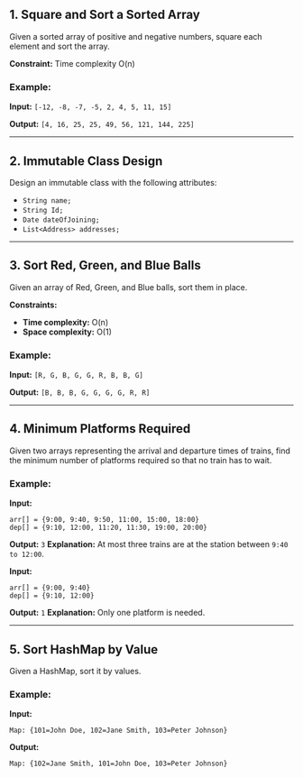 ## 1. Square and Sort a Sorted Array
Given a sorted array of positive and negative numbers, square each element and sort the array.

**Constraint:** Time complexity O(n)

### Example:
**Input:** `[-12, -8, -7, -5, 2, 4, 5, 11, 15]`

**Output:** `[4, 16, 25, 25, 49, 56, 121, 144, 225]`

---

## 2. Immutable Class Design
Design an immutable class with the following attributes:
- `String name;`
- `String Id;`
- `Date dateOfJoining;`
- `List<Address> addresses;`

---

## 3. Sort Red, Green, and Blue Balls
Given an array of Red, Green, and Blue balls, sort them in place.

**Constraints:**
- **Time complexity:** O(n)
- **Space complexity:** O(1)

### Example:
**Input:** `[R, G, B, G, G, R, B, B, G]`

**Output:** `[B, B, B, G, G, G, G, R, R]`

---

## 4. Minimum Platforms Required
Given two arrays representing the arrival and departure times of trains, find the minimum number of platforms required so that no train has to wait.

### Example:
**Input:**
```
arr[] = {9:00, 9:40, 9:50, 11:00, 15:00, 18:00}
dep[] = {9:10, 12:00, 11:20, 11:30, 19:00, 20:00}
```
**Output:** `3`
**Explanation:** At most three trains are at the station between `9:40 to 12:00`.

**Input:**
```
arr[] = {9:00, 9:40}
dep[] = {9:10, 12:00}
```
**Output:** `1`
**Explanation:** Only one platform is needed.

---

## 5. Sort HashMap by Value
Given a HashMap, sort it by values.

### Example:
**Input:**
```
Map: {101=John Doe, 102=Jane Smith, 103=Peter Johnson}
```

**Output:**
```
Map: {102=Jane Smith, 101=John Doe, 103=Peter Johnson}
```


